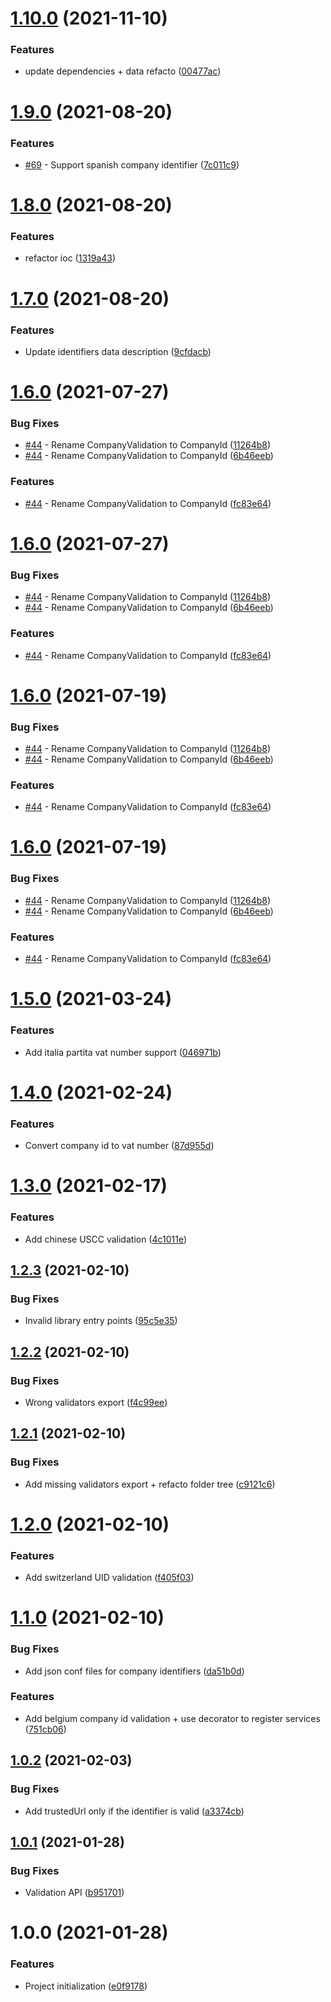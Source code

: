 # [1.10.0](https://github.com/RedFroggy/company-id-validator/compare/v1.9.0...v1.10.0) (2021-11-10)


### Features

* update dependencies + data refacto ([00477ac](https://github.com/RedFroggy/company-id-validator/commit/00477acf840fce8d475bd47113fef8f9a3b0c825))

# [1.9.0](https://github.com/RedFroggy/company-id-validator/compare/v1.8.0...v1.9.0) (2021-08-20)


### Features

* [#69](https://github.com/RedFroggy/company-id-validator/issues/69) - Support spanish company identifier ([7c011c9](https://github.com/RedFroggy/company-id-validator/commit/7c011c9400bf3cb022f00dba8041a656dcb03c3b))

# [1.8.0](https://github.com/RedFroggy/company-id-validator/compare/v1.7.0...v1.8.0) (2021-08-20)


### Features

* refactor ioc ([1319a43](https://github.com/RedFroggy/company-id-validator/commit/1319a43169e41825dd21e45d666b878e13d4c2de))

# [1.7.0](https://github.com/RedFroggy/company-id-validator/compare/v1.6.0...v1.7.0) (2021-08-20)


### Features

* Update identifiers data description ([9cfdacb](https://github.com/RedFroggy/company-id-validator/commit/9cfdacb2a734d10435599165f2583e36bb5bb6e9))

# [1.6.0](https://github.com/RedFroggy/company-id-validator/compare/v1.5.0...v1.6.0) (2021-07-27)


### Bug Fixes

* [#44](https://github.com/RedFroggy/company-id-validator/issues/44) - Rename CompanyValidation to CompanyId ([11264b8](https://github.com/RedFroggy/company-id-validator/commit/11264b868448f8356b58367068ddd2c5efe6ae2d))
* [#44](https://github.com/RedFroggy/company-id-validator/issues/44) - Rename CompanyValidation to CompanyId ([6b46eeb](https://github.com/RedFroggy/company-id-validator/commit/6b46eeb8f407644db75a077e758e3d0f15c0a231))


### Features

* [#44](https://github.com/RedFroggy/company-id-validator/issues/44) - Rename CompanyValidation to CompanyId ([fc83e64](https://github.com/RedFroggy/company-id-validator/commit/fc83e64c7e76ba6e81f93b1173424b1ba9e119cd))

# [1.6.0](https://github.com/RedFroggy/company-id-validator/compare/v1.5.0...v1.6.0) (2021-07-27)


### Bug Fixes

* [#44](https://github.com/RedFroggy/company-id-validator/issues/44) - Rename CompanyValidation to CompanyId ([11264b8](https://github.com/RedFroggy/company-id-validator/commit/11264b868448f8356b58367068ddd2c5efe6ae2d))
* [#44](https://github.com/RedFroggy/company-id-validator/issues/44) - Rename CompanyValidation to CompanyId ([6b46eeb](https://github.com/RedFroggy/company-id-validator/commit/6b46eeb8f407644db75a077e758e3d0f15c0a231))


### Features

* [#44](https://github.com/RedFroggy/company-id-validator/issues/44) - Rename CompanyValidation to CompanyId ([fc83e64](https://github.com/RedFroggy/company-id-validator/commit/fc83e64c7e76ba6e81f93b1173424b1ba9e119cd))

# [1.6.0](https://github.com/RedFroggy/company-id-validator/compare/v1.5.0...v1.6.0) (2021-07-19)


### Bug Fixes

* [#44](https://github.com/RedFroggy/company-id-validator/issues/44) - Rename CompanyValidation to CompanyId ([11264b8](https://github.com/RedFroggy/company-id-validator/commit/11264b868448f8356b58367068ddd2c5efe6ae2d))
* [#44](https://github.com/RedFroggy/company-id-validator/issues/44) - Rename CompanyValidation to CompanyId ([6b46eeb](https://github.com/RedFroggy/company-id-validator/commit/6b46eeb8f407644db75a077e758e3d0f15c0a231))


### Features

* [#44](https://github.com/RedFroggy/company-id-validator/issues/44) - Rename CompanyValidation to CompanyId ([fc83e64](https://github.com/RedFroggy/company-id-validator/commit/fc83e64c7e76ba6e81f93b1173424b1ba9e119cd))

# [1.6.0](https://github.com/RedFroggy/company-id-validator/compare/v1.5.0...v1.6.0) (2021-07-19)


### Bug Fixes

* [#44](https://github.com/RedFroggy/company-id-validator/issues/44) - Rename CompanyValidation to CompanyId ([11264b8](https://github.com/RedFroggy/company-id-validator/commit/11264b868448f8356b58367068ddd2c5efe6ae2d))
* [#44](https://github.com/RedFroggy/company-id-validator/issues/44) - Rename CompanyValidation to CompanyId ([6b46eeb](https://github.com/RedFroggy/company-id-validator/commit/6b46eeb8f407644db75a077e758e3d0f15c0a231))


### Features

* [#44](https://github.com/RedFroggy/company-id-validator/issues/44) - Rename CompanyValidation to CompanyId ([fc83e64](https://github.com/RedFroggy/company-id-validator/commit/fc83e64c7e76ba6e81f93b1173424b1ba9e119cd))

# [1.5.0](https://github.com/RedFroggy/company-id-validator/compare/v1.4.0...v1.5.0) (2021-03-24)


### Features

* Add italia partita vat number support ([046971b](https://github.com/RedFroggy/company-id-validator/commit/046971b1bf170a9c77728c85fc4a7bf3cbbe777a))

# [1.4.0](https://github.com/RedFroggy/company-id-validator/compare/v1.3.0...v1.4.0) (2021-02-24)


### Features

* Convert company id to vat number ([87d955d](https://github.com/RedFroggy/company-id-validator/commit/87d955dce73a6af7e1f00ccc4afd09895cbbb801))

# [1.3.0](https://github.com/RedFroggy/company-id-validator/compare/v1.2.3...v1.3.0) (2021-02-17)


### Features

* Add chinese USCC validation ([4c1011e](https://github.com/RedFroggy/company-id-validator/commit/4c1011e780b42fe4fa1864c1b83e147fcacde904))

## [1.2.3](https://github.com/RedFroggy/company-id-validator/compare/v1.2.2...v1.2.3) (2021-02-10)


### Bug Fixes

* Invalid library entry points ([95c5e35](https://github.com/RedFroggy/company-id-validator/commit/95c5e352ec8aff93e2e5384d9ae3b83c365059e9))

## [1.2.2](https://github.com/RedFroggy/company-id-validator/compare/v1.2.1...v1.2.2) (2021-02-10)


### Bug Fixes

* Wrong validators export ([f4c99ee](https://github.com/RedFroggy/company-id-validator/commit/f4c99ee9fac469b8921368caf8b0a78cbe073c24))

## [1.2.1](https://github.com/RedFroggy/company-id-validator/compare/v1.2.0...v1.2.1) (2021-02-10)


### Bug Fixes

* Add missing validators export  + refacto folder tree ([c9121c6](https://github.com/RedFroggy/company-id-validator/commit/c9121c6050e112911e043cc0be749affeb44924f))

# [1.2.0](https://github.com/RedFroggy/company-id-validator/compare/v1.1.0...v1.2.0) (2021-02-10)


### Features

* Add switzerland UID validation ([f405f03](https://github.com/RedFroggy/company-id-validator/commit/f405f03be43ed3d41c837f431ed672d26ddebb9a))

# [1.1.0](https://github.com/RedFroggy/company-id-validator/compare/v1.0.2...v1.1.0) (2021-02-10)


### Bug Fixes

* Add json conf files for company identifiers ([da51b0d](https://github.com/RedFroggy/company-id-validator/commit/da51b0d09f26b588870615ad0f8975e8b2fa0aa4))


### Features

* Add belgium company id validation + use decorator to register services ([751cb06](https://github.com/RedFroggy/company-id-validator/commit/751cb06b59caf3c719b6a95c34a5705fae5cb0c3))

## [1.0.2](https://github.com/RedFroggy/company-id-validator/compare/v1.0.1...v1.0.2) (2021-02-03)


### Bug Fixes

* Add trustedUrl only if the identifier is valid ([a3374cb](https://github.com/RedFroggy/company-id-validator/commit/a3374cb2bccb8aff8251ed77595ba1890649457b))

## [1.0.1](https://github.com/RedFroggy/company-id-validator/compare/v1.0.0...v1.0.1) (2021-01-28)


### Bug Fixes

* Validation API ([b951701](https://github.com/RedFroggy/company-id-validator/commit/b9517010ad88c7de1e69c641e52cb42fafc53bb1))

# 1.0.0 (2021-01-28)


### Features

* Project initialization ([e0f9178](https://github.com/RedFroggy/company-id-validator/commit/e0f917877c1faec478d1985c2ea2c53992172d81))
